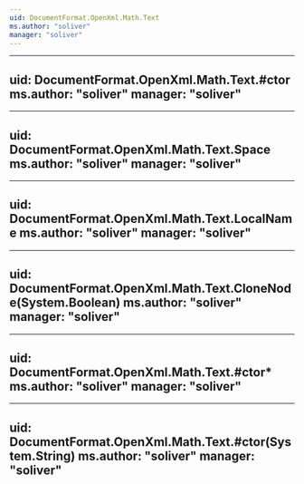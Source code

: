 ```yaml
---
uid: DocumentFormat.OpenXml.Math.Text
ms.author: "soliver"
manager: "soliver"
---
```


---
uid: DocumentFormat.OpenXml.Math.Text.#ctor
ms.author: "soliver"
manager: "soliver"
---

---
uid: DocumentFormat.OpenXml.Math.Text.Space
ms.author: "soliver"
manager: "soliver"
---

---
uid: DocumentFormat.OpenXml.Math.Text.LocalName
ms.author: "soliver"
manager: "soliver"
---

---
uid: DocumentFormat.OpenXml.Math.Text.CloneNode(System.Boolean)
ms.author: "soliver"
manager: "soliver"
---

---
uid: DocumentFormat.OpenXml.Math.Text.#ctor*
ms.author: "soliver"
manager: "soliver"
---

---
uid: DocumentFormat.OpenXml.Math.Text.#ctor(System.String)
ms.author: "soliver"
manager: "soliver"
---
